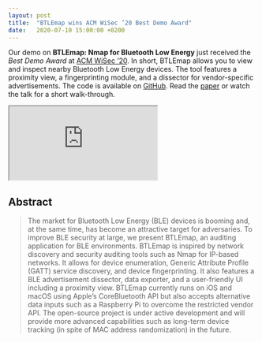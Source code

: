 ```yaml
---
layout: post
title:  "BTLEmap wins ACM WiSec ’20 Best Demo Award"
date:   2020-07-10 15:00:00 +0200
---
```


Our demo on **BTLEmap: Nmap for Bluetooth Low Energy** just received the *Best Demo Award* at [ACM WiSec ’20](https://wisec2020.ins.jku.at).
In short, BTLEmap allows you to view and inspect nearby Bluetooth Low Energy devices. The tool features a proximity view, a fingerprinting module, and a dissector for vendor-specific advertisements.
The code is available on [GitHub](https://github.com/seemoo-lab/BTLEmap).
Read the [paper](/publications/) or watch the talk for a short walk-through.

<div class="video-container-wide"><iframe src="https://www.youtube.com/embed/wsBZIqJHCHo?rel=0" allow="autoplay; encrypted-media" allowfullscreen></iframe></div>

## Abstract

> The market for Bluetooth Low Energy (BLE) devices is booming and, at the same time, has become an attractive target for adversaries. To improve BLE security at large, we present BTLEmap, an auditing application for BLE environments. BTLEmap is inspired by network discovery and security auditing tools such as Nmap for IP-based networks. It allows for device enumeration, Generic Attribute Profile (GATT) service discovery, and device fingerprinting. It also features a BLE advertisement dissector, data exporter, and a user-friendly UI including a proximity view. BTLEmap currently runs on iOS and macOS using Apple’s CoreBluetooth API but also accepts alternative data inputs such as a Raspberry Pi to overcome the restricted vendor API. The open-source project is under active development and will provide more advanced capabilities such as long-term device tracking (in spite of MAC address randomization) in the future.
